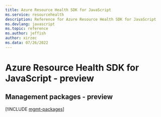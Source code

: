 ```yaml
---
title: Azure Resource Health SDK for JavaScript
ms.service: resourcehealth
description: Reference for Azure Resource Health SDK for JavaScript
ms.devlang: javascript
ms.topic: reference
ms.author: jeffish
author: xirzec
ms.data: 07/26/2022
---
```

# Azure Resource Health SDK for JavaScript - preview

## Management packages - preview
[!INCLUDE [mgmt-packages](resource-health-mgmt-index.md)]